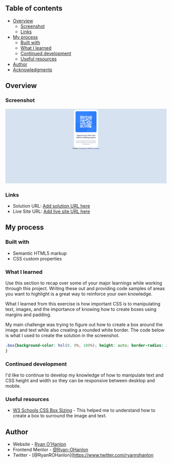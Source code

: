 ## Table of contents

- [Overview](#overview)
  - [Screenshot](#screenshot)
  - [Links](#links)
- [My process](#my-process)
  - [Built with](#built-with)
  - [What I learned](#what-i-learned)
  - [Continued development](#continued-development)
  - [Useful resources](#useful-resources)
- [Author](#author)
- [Acknowledgments](#acknowledgments)

## Overview

### Screenshot

![screenshot](./screenshot.png)

### Links

- Solution URL: [Add solution URL here](https://your-solution-url.com)
- Live Site URL: [Add live site URL here](https://your-live-site-url.com)

## My process

### Built with

- Semantic HTML5 markup
- CSS custom properties

### What I learned

Use this section to recap over some of your major learnings while working through this project. Writing these out and providing code samples of areas you want to highlight is a great way to reinforce your own knowledge.

What I learned from this exercise is how important CSS is to manipulating text, images, and the importance of knowing how to create boxes using margins and padding.

My main challenge was trying to figure out how to create a box around the image and text while also creating a rounded white border. The code below is what I used to create the solution in the screenshot.

```css
.box{background-color: hsl(0, 0%, 100%); height: auto; border-radius: 20px; margin: auto; width: 200px; height: auto; padding: 15px;
}
```

### Continued development

I'd like to continue to develop my knowledge of how to manipulate text and CSS height and width so they can be responsive between desktop and mobile.

### Useful resources

- [W3 Schools CSS Box Sizing](https://www.w3schools.com/css/css3_box-sizing.asp) - This helped me to understand how to create a box to surround the image and text.

## Author

- Website - [Ryan O'Hanlon](https://ryan-ohanlon.github.io/)
- Frontend Mentor - [@Ryan-OHanlon](https://www.frontendmentor.io/profile/ryan-ohanlon)
- Twitter - [@RyanROHanlon](https://www.twitter.com/ryanrohanlon